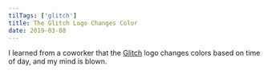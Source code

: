 ```yaml
---
tilTags: ['glitch']
title: The Glitch Logo Changes Color
date: 2019-03-08
---
```


I learned from a coworker that the [Glitch](https://glitch.com) logo changes colors based on time of day, and my mind is blown.